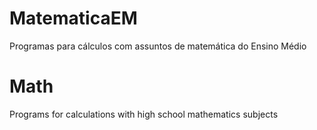 # MatematicaEM
Programas para cálculos com assuntos de matemática do Ensino Médio
# Math
Programs for calculations with high school mathematics subjects
